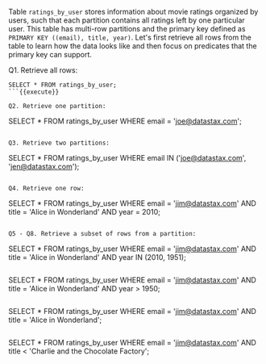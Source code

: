 Table `ratings_by_user` stores information about movie ratings organized by users, 
such that each partition contains all ratings left by one particular user.
This table has multi-row partitions and 
the primary key defined as `PRIMARY KEY ((email), title, year)`. 
Let's first retrieve all rows from the table to learn how the data looks like and then focus 
on predicates that the primary key can support.

Q1. Retrieve all rows:
```
SELECT * FROM ratings_by_user;
```{{execute}}

Q2. Retrieve one partition:
```
SELECT * FROM ratings_by_user
WHERE email = 'joe@datastax.com';
```{{execute}}

Q3. Retrieve two partitions:
```
SELECT * FROM ratings_by_user
WHERE email IN ('joe@datastax.com',
                'jen@datastax.com');
```{{execute}}

Q4. Retrieve one row:
```
SELECT * FROM ratings_by_user
WHERE email = 'jim@datastax.com'
  AND title = 'Alice in Wonderland'
  AND year  = 2010;
```{{execute}}

Q5 - Q8. Retrieve a subset of rows from a partition:
```
SELECT * FROM ratings_by_user
WHERE email = 'jim@datastax.com'
  AND title = 'Alice in Wonderland'
  AND year IN (2010, 1951);
```{{execute}}
```
SELECT * FROM ratings_by_user
WHERE email = 'jim@datastax.com'
  AND title = 'Alice in Wonderland'
  AND year  > 1950;
```{{execute}}
```
SELECT * FROM ratings_by_user
WHERE email = 'jim@datastax.com'
  AND title = 'Alice in Wonderland';
```{{execute}}
```
SELECT * FROM ratings_by_user
WHERE email = 'jim@datastax.com'
  AND title < 'Charlie and the Chocolate Factory';
```{{execute}}